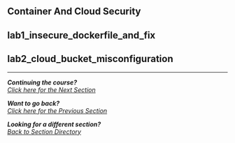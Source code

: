 ## Container And Cloud Security

## lab1_insecure_dockerfile_and_fix

## lab2_cloud_bucket_misconfiguration



***

<b><i>Continuing the course?</b>
</br>
[Click here for the Next Section](/courseFiles/Section_05-threatModelingAndReporting/threatModelingAndReporting.md)</i>

<b><i>Want to go back?</b>
</br>
[Click here for the Previous Section](/courseFiles/Section_03-ciCdAndSecretsManagement/secretsManagement.md)

<b><i>Looking for a different section? </b></br>[Back to Section Directory](/coursenavigation.md)</i>
